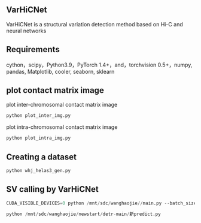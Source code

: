 ## VarHiCNet
VarHiCNet is a structural variation detection method based on Hi-C and neural networks

## Requirements
cython，scipy，Python3.9，PyTorch 1.4+，and，torchvision 0.5+，numpy, pandas, Matplotlib, cooler, seaborn, sklearn

## plot contact matrix image
plot inter-chromosomal contact matrix image
```python
python plot_inter_img.py
```
plot intra-chromosomal contact matrix image
```python
python plot_intra_img.py
```
## Creating a dataset
```python
python whj_helas3_gen.py
```

## SV calling by VarHiCNet
```python
CUDA_VISIBLE_DEVICES=0 python /mnt/sdc/wanghaojie//main.py --batch_size 8 --output_dir /mnt/sdc/wanghaojie/newstart/111111 --coco_path /mnt/sdc/wanghaojie/newstart/RT-DETR-main/rtdetr_pytorch/data --resume /mnt/sdc/wanghaojie/newstart/detr_r50_2.pth --epochs 200 --use_feature_fusion --backbone resnet50 --use_aspp
```

```python
python /mnt/sdc/wanghaojie/newstart/detr-main/新predict.py
```
